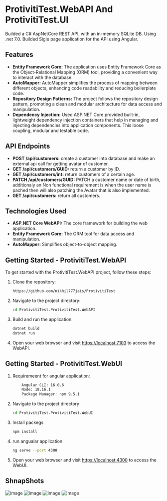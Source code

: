 # ProtivitiTest.WebAPI And ProtivitiTest.UI

Builded a C# AspNetCore REST API, with an in-memory SQLite DB. Using .net 7.0.
Builded Sigle page application for the API using Angular.

## Features 

- **Entity Framework Core:** The application uses Entity Framework Core as the Object-Relational Mapping (ORM) tool, providing a convenient way to interact with the database.
- **AutoMapper:** AutoMapper simplifies the process of mapping between different objects, enhancing code readability and reducing boilerplate code.
- **Repository Design Patterns:** The project follows the repository design pattern, promoting a clean and modular architecture for data access and manipulation.
- **Dependency Injection:** Used ASP.NET Core provided  built-in, lightweight dependency injection containers that help in managing and injecting dependencies into application components. This loose coupling, modular and testable code.

## API Endpoints
- **POST /api/customers:** create a customer into database and make an external api call for getting avatar of customer.
- **GET /api/customers/GUID:** return a customer by ID.
- **GET /api/customers/int:** return customers of a certain age.
- **PATCH /api/customers/GUID:** PATCH a customer name or date of birth, additionaly an Non functional requirement is when the user name is pached then will also patching the Avatar that is also implemented.
- **GET /api/customers:** return all customers.


## Technologies Used
- **ASP.NET Core WebAPI:** The core framework for building the web application.
- **Entity Framework Core:** The ORM tool for data access and manipulation.
- **AutoMapper:** Simplifies object-to-object mapping.

## Getting Started - ProtivitiTest.WebAPI

To get started with the ProtivitiTest.WebAPI  project, follow these steps:

1. Clone the repository:

    ```bash
    https://github.com/nikhil777jais/ProtivitiTest
    ```

2. Navigate to the project directory:

    ```bash
    cd ProtivitiTest.ProtivitiTest.WebAPI
    ```
3. Build and run the application:

    ```bash
    dotnet build
    dotnet run
    ```

4. Open your web browser and visit [https://localhost:7103](https://localhost:7103) to access the WebAPI.

## Getting Started -  ProtivitiTest.WebUI

1. Requiremeent for angular application:
    ```bash
        Angular CLI: 16.0.6
        Node: 18.16.1
        Package Manager: npm 9.5.1
    ```
    
3. Navigate to the project directory

    ```bash
    cd ProtivitiTest.ProtivitiTest.WebUI
    ```
4. Install packegs
    ```bash
    npm install
    ```
5. run angualar application
     ```bash
    ng serve --port 4300
    ```

6. Open your web browser and visit [https://localhost:4300](https://localhost:4300) to access the WebUI.

## ShnapShots
![image](https://github.com/user-attachments/assets/c973863f-ee1c-419f-b968-7a192f7ee037)
![image](https://github.com/user-attachments/assets/2b5b1c32-466f-491b-bd51-59a6e7c9ad83)
![image](https://github.com/user-attachments/assets/c4fb1fa5-8e6a-408d-95ef-46351d115f39)
![image](https://github.com/user-attachments/assets/0e48383e-afd5-437d-b082-5db7e027a65e)




